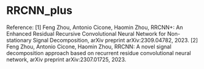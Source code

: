 # RRCNN_plus
Reference: 
[1] Feng Zhou, Antonio Cicone, Haomin Zhou, RRCNN+: An Enhanced Residual Recursive Convolutional Neural Network for Non-stationary Signal Decomposition, arXiv preprint arXiv:2309.04782, 2023.
[2] Feng Zhou, Antonio Cicone, Haomin Zhou, RRCNN: A novel signal decomposition approach based on recurrent residue convolutional neural network, arXiv preprint arXiv:2307.01725, 2023.
